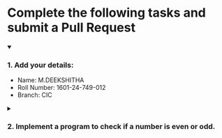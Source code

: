 # Complete the following tasks and submit a Pull Request
<details open>
<summary><h3>1. Add your details: </h3></summary>
<ul>
  <li> Name: M.DEEKSHITHA </li>
  <li> Roll Number: 1601-24-749-012</li>
  <li> Branch: CIC</li>
</ul>
</details>
<details>
<summary><h3> 2. Implement a program to check if a number is even or odd. </h3></summary>
<ul>
  <li> Create a new file in the repository and add your code. </li>
  <li> Use any programming language of your choice. </li>
</ul>
</details>
